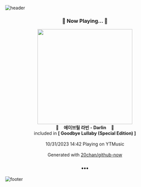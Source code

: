 ![header](https://capsule-render.vercel.app/api?type=wave&height=170&section=header&fontColor=090707&fontAlignX=45&fontAlignY=65&fontSize=100)

<h3 align="center">🎵 Now Playing... 🎵</h3>
<p align="center">
  <a href="https://music.youtube.com/watch?v=lno2LTa8TC0">
    <img width="300" src="https://lh3.googleusercontent.com/ez6RwTkgz0BTuCJ7G0V8uU_XaAfgTixYwC9EIfvSuXnpVvemc_Od3kCcxCJgSym2hdsd3bgNnQFLNk0">
  </a>
  <br>
  🎵&nbsp&nbsp&nbsp <b>에이브릴 라빈 - Darlin</b> &nbsp&nbsp&nbsp🎵
  <br>
  included in <b>[ Goodbye Lullaby (Special Edition) ]</b>
  
  <br />
  <br />
  10/31/2023 14:42 Playing on YTMusic
  <br />
  <br />
  Generated with <a href="https://github.com/20chan/github-now">20chan/github-now</a>
</p>

<h3 align="center">•••</h3>

![footer](https://capsule-render.vercel.app/api?type=wave&height=150&section=footer)
